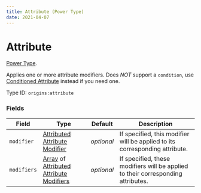 ```yaml
---
title: Attribute (Power Type)
date: 2021-04-07
---
```

# Attribute

[Power Type](../power_types.md).

Applies one or more attribute modifiers. Does *NOT* support a `condition`, use [Conditioned Attribute](../power_types/conditioned_attribute.md) instead if you need one.

Type ID: `origins:attribute`

### Fields

Field  | Type | Default | Description
-------|------|---------|-------------
`modifier` | [Attributed Attribute Modifier](../data_types/attributed_attribute_modifier.md) | _optional_ | If specified, this modifier will be applied to its corresponding attribute.
`modifiers` | [Array](../data_types/array.md) of [Attributed Attribute Modifiers](../data_types/attributed_attribute_modifier.md) | _optional_ | If specified, these modifiers will be applied to their corresponding attributes.
